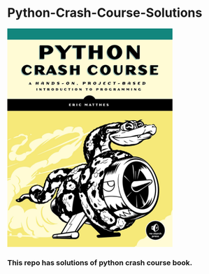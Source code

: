# Python-Crash-Course-Solutions

<img src="readme_images/crashcourse.jpg" height="500px">
<h3>This repo has solutions of python crash course book.</h3>


